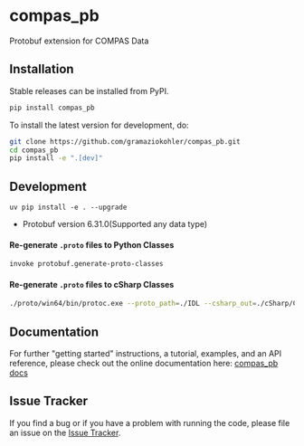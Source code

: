 # compas_pb

Protobuf extension for COMPAS Data

## Installation

Stable releases can be installed from PyPI.

```bash
pip install compas_pb
```

To install the latest version for development, do:

```bash
git clone https://github.com/gramaziokohler/compas_pb.git
cd compas_pb
pip install -e ".[dev]"
```

## Development

```
uv pip install -e . --upgrade
```

- Protobuf version 6.31.0(Supported any data type)

#### Re-generate `.proto` files to Python Classes

```bash
invoke protobuf.generate-proto-classes
```

#### Re-generate `.proto` files to cSharp Classes

```bash
./proto/win64/bin/protoc.exe --proto_path=./IDL --csharp_out=./cSharp/CompasProtobuffer/src/proto ./IDL/compas_pb/data/proto/*.proto
```


## Documentation

For further "getting started" instructions, a tutorial, examples, and an API reference,
please check out the online documentation here: [compas_pb docs](https://gramaziokohler.github.io/compas_pb)

## Issue Tracker

If you find a bug or if you have a problem with running the code, please file an issue on the [Issue Tracker](https://github.com/gramaziokohler/compas_pb/issues).
